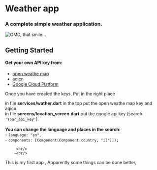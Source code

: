 # Weather app

### A complete simple weather application.

![OMD, that smile...](https://media.giphy.com/media/aDFewF551mpb3kx2EM/giphy.gif)

## Getting Started
#### Get your own API key from:
 * [open weathe map](https://openweathermap.org/api)
 * [aqicn](https://aqicn.org/api/)
 * [Google Cloud Platform](https://console.cloud.google.com/)

  Once you have created the keys,
  Put in the right place
  
  in file **services/wather.dart** in the top put the open weathe map key and aqicn.<br/>
  in file **screens/location_screen.dart** put the google api key (search ``` 'Your_api_key' ```).<br/>
  <br/>
    **You can change the language and places in the search:**<br/>
        - ```language: "en",```<br/>
        - ```components: [Component(Component.country, "il")]);
         ```
        
         <br/>
        -<br/>

This is my first app , Apparently some things can be done better,

      
    


